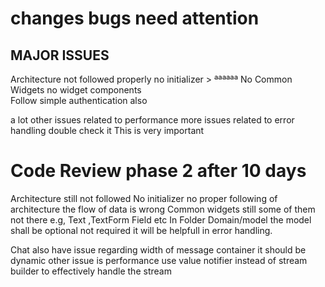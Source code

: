 # changes bugs need attention

## MAJOR ISSUES
Architecture not followed properly no initializer >  ªªªªªª
No Common Widgets no widget components   
Follow simple authentication also


a lot other issues related to performance 
more issues related  to  error handling double check it This is very important 

# Code Review phase 2 after  10 days 

Architecture still not followed No initializer no proper following of architecture the flow of data is wrong 
Common widgets still some of them not  there e.g, Text ,TextForm Field etc
In Folder Domain/model the model shall be optional not required it will be  helpfull in error handling.

Chat also have issue regarding width of message container it should be dynamic 
other issue is performance use value notifier instead of stream builder to effectively handle the stream 

